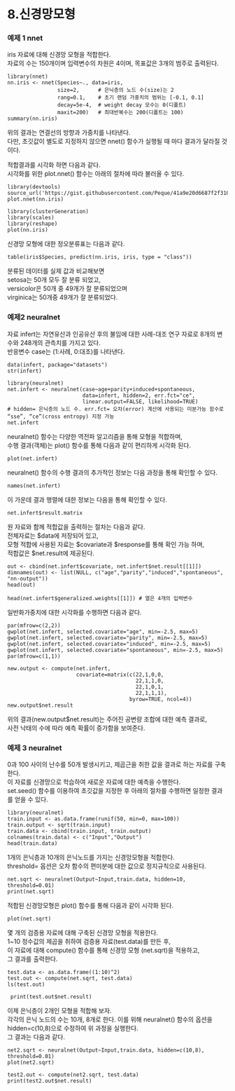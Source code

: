 # 8.신경망모형

### 예제 1 nnet
iris 자료에 대해 신경망 모형을 적합한다.  
자료의 수는 150개이며 입력변수의 차원은 4이며, 목표값은 3개의 범주로 출력된다.
```{r ex_1_1}
library(nnet)
nn.iris <- nnet(Species~., data=iris,
                size=2,      # 은닉층의 노드 수(size)는 2
                rang=0.1,    # 초기 랜덤 가중치의 범위는 [-0.1, 0.1]
                decay=5e-4,  # weight decay 모수는 0(디폴트)
                maxit=200)   # 최대반복수는 200(디폴트는 100)
summary(nn.iris)
```
위의 결과는 연결선의 방향과 가중치를 나타낸다.  
다만, 초깃값이 별도로 지정하지 않으면 nnet() 함수가 실행될 때 마다 결과가 달라질 것이다.  


  
적합결과를 시각화 하면 다음과 같다.  
시각화를 위한 plot.nnet() 함수는 아래의 절차에 따라 불러올 수 있다.  
```{r ex_1_2}
library(devtools)
source_url('https://gist.githubusercontent.com/Peque/41a9e20d6687f2f3108d/raw/85e14f3a292e126f1454864427e3a189c2fe33f3/nnet_plot_update.r')
plot.nnet(nn.iris)
```



```{r ex_1_3, warning=FALSE}
library(clusterGeneration)
library(scales)
library(reshape)
plot(nn.iris)
```
신경망 모형에 대한 정오분류표는 다음과 같다.  
```{r ex_1_4}
table(iris$Species, predict(nn.iris, iris, type = "class"))
```
분류된 데이터를 실제 값과 비교해보면  
setosa는 50개 모두 잘 분류 되었고,  
versicolor은 50개 중 49개가 잘 분류되었으며  
virginica는 50개중 49개가 잘 분류되었다.

### 예제2 neuralnet
자료 infert는 자연유산과 인공유산 후의 불임에 대한 사례-대조 연구 자료로 8개의 변수와 248개의 관측치를 가지고 있다.  
반응변수 case는 (1:사례, 0:대조)를 나타낸다.
```{r ex_2_1}
data(infert, package="datasets")
str(infert)
```



```{r ex_2_2, warning=FALSE}
library(neuralnet)
net.infert <- neuralnet(case~age+parity+induced+spontaneous,
                        data=infert, hidden=2, err.fct="ce",
                        linear.output=FALSE, likelihood=TRUE)
# hidden= 은닉층의 노드 수. err.fct= 오차(error) 계산에 사용되는 미분가능 함수로 “sse”, “ce”(cross entropy) 지정 가능
net.infert
```


neuralnet() 함수는 다양한 역전파 알고리즘을 통해 모형을 적합하며,  
수행 결과(객체)는 plot() 함수를 통해 다음과 같이 편리하게 시각화 된다.
```{r ex_2_3}
plot(net.infert)
```


neuralnet() 함수의 수행 결과의 추가적인 정보는 다음 과정을 통해 확인할 수 있다.
```{r ex_2_4}
names(net.infert)
```


이 가운데 결과 행렬에 대한 정보는 다음을 통해 확인할 수 있다.
```{r ex_2_5}
net.infert$result.matrix
```


원 자료와 함께 적합값을 출력하는 절차는 다음과 같다.  
전체자료는 $data에 저장되어 있고,  
모형 적합에 사용된 자료는 $covariate과 $response를 통해 확인 가능 하며,  
적합값은 $net.result에 제공된다.
```{r ex_2_6}
out <- cbind(net.infert$covariate, net.infert$net.result[[1]])
dimnames(out) <- list(NULL, c("age","parity","induced","spontaneous", "nn-output"))
head(out)
```



```{r ex_2_7}
head(net.infert$generalized.weights[[1]]) # 열은 4개의 입력변수
```

일반화가중치에 대한 시각화를 수행하면 다음과 같다.
```{r ex_2_8}
par(mfrow=c(2,2))
gwplot(net.infert, selected.covariate="age", min=-2.5, max=5)
gwplot(net.infert, selected.covariate="parity", min=-2.5, max=5)
gwplot(net.infert, selected.covariate="induced", min=-2.5, max=5)
gwplot(net.infert, selected.covariate="spontaneous", min=-2.5, max=5)
par(mfrow=c(1,1))
```



```{r ex_2_9}
new.output <- compute(net.infert, 
                      covariate=matrix(c(22,1,0,0,
                                         22,1,1,0,
                                         22,1,0,1,
                                         22,1,1,1),
                                       byrow=TRUE, ncol=4))
new.output$net.result
```
위의 결과(new.output$net.result)는 주어진 공변량 조합에 대한 예측 결과로,  
사전 낙태의 수에 따라 예측 확률이 증가함을 보여준다.

### 예제 3 neuralnet
0과 100 사이의 난수를 50개 발생시키고, 제곱근을 취한 값을 결과로 하는 자료를 구축한다.   
이 자료를 신경망으로 학습하여 새로운 자료에 대한 예측을 수행한다.  
set.seed() 함수를 이용하여 초깃값을 지정한 후 아래의 절차를 수행하면 일정한 결과를 얻을 수 있다.
```{r ex_3_1}
library(neuralnet)
train.input <- as.data.frame(runif(50, min=0, max=100))
train.output <- sqrt(train.input)
train.data <- cbind(train.input, train.output)
colnames(train.data) <- c("Input","Output")
head(train.data)
```


1개의 은닉층과 10개의 은닉노드를 가지는 신경망모형을 적합한다.  
threshold= 옵션은 오차 함수의 편미분에 대한 값으로 정지규칙으로 사용된다.
```{r ex_3_2}
net.sqrt <- neuralnet(Output~Input,train.data, hidden=10, threshold=0.01)
print(net.sqrt)
```


적합된 신경망모형은 plot() 함수를 통해 다음과 같이 시각화 된다.
```{r ex_3_3}
plot(net.sqrt)
```


몇 개의 검증용 자료에 대해 구축된 신경망 모형을 적용한다.  
1~10 정수값의 제곱을 취하여 검증용 자료(test.data)를 만든 후,  
이 자료에 대해 compute() 함수를 통해 신경망 모형 (net.sqrt)을 적용하고,  
그 결과를 출력한다.
```{r ex_3_4}
test.data <- as.data.frame((1:10)^2)
test.out <- compute(net.sqrt, test.data)
ls(test.out)
```



```{r ex_3_5}
 print(test.out$net.result)
```


이제 은닉층이 2개인 모형을 적합해 보자.  
각각의 은닉 노드의 수는 10개, 8개로 한다. 이를 위해 neuralnet() 함수의 옵션을 hidden=c(10,8)으로 수정하여 위 과정을 실행한다.   
그 결과는 다음과 같다.
```{r ex_3_6}
net2.sqrt <- neuralnet(Output~Input,train.data, hidden=c(10,8), threshold=0.01)
plot(net2.sqrt)
```
```{r ex_3_7}
test2.out <- compute(net2.sqrt, test.data)
print(test2.out$net.result)
```
